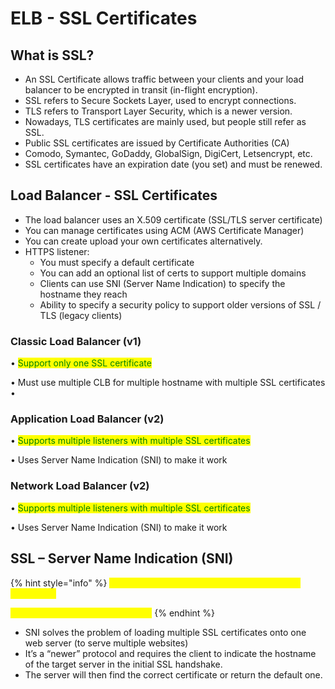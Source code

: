 # ELB - SSL Certificates

## What is SSL?

* An SSL Certificate allows traffic between your clients and your load balancer to be encrypted in transit (in-flight encryption).
* SSL refers to Secure Sockets Layer, used to encrypt connections.&#x20;
* TLS refers to Transport Layer Security, which is a newer version.&#x20;
* Nowadays, TLS certificates are mainly used, but people still refer as SSL.
* Public SSL certificates are issued by Certificate Authorities (CA)&#x20;
* Comodo, Symantec, GoDaddy, GlobalSign, DigiCert, Letsencrypt, etc.
* SSL certificates have an expiration date (you set) and must be renewed.

## Load Balancer - SSL Certificates

* The load balancer uses an X.509 certificate (SSL/TLS server certificate)&#x20;
* You can manage certificates using ACM (AWS Certificate Manager)&#x20;
* You can create upload your own certificates alternatively.&#x20;
* HTTPS listener:&#x20;
  * You must specify a default certificate&#x20;
  * You can add an optional list of certs to support multiple domains&#x20;
  * Clients can use SNI (Server Name Indication) to specify the hostname they reach&#x20;
  * Ability to specify a security policy to support older versions of SSL / TLS (legacy clients)

### **Classic Load Balancer (v1)**&#x20;

• <mark style="color:green;">Support only one SSL certificate</mark>&#x20;

• Must use multiple CLB for multiple hostname with multiple SSL certificates •&#x20;

### **Application Load Balancer (v2)**&#x20;

• <mark style="color:green;">Supports multiple listeners with multiple SSL certificates</mark>&#x20;

• Uses Server Name Indication (SNI) to make it work&#x20;

### **Network Load Balancer (v2)**&#x20;

• <mark style="color:green;">Supports multiple listeners with multiple SSL certificates</mark>&#x20;

• Uses Server Name Indication (SNI) to make it work

## SSL – Server Name Indication (SNI)

{% hint style="info" %}
<mark style="color:yellow;">Only works for ALB & NLB (newer generation), CloudFront</mark>&#x20;

<mark style="color:yellow;">Does not work for CLB (older gen)</mark>
{% endhint %}

* SNI solves the problem of loading multiple SSL certificates onto one web server (to serve multiple websites)&#x20;
* It’s a “newer” protocol and requires the client to indicate the hostname of the target server in the initial SSL handshake.&#x20;
* The server will then find the correct certificate or return the default one.
